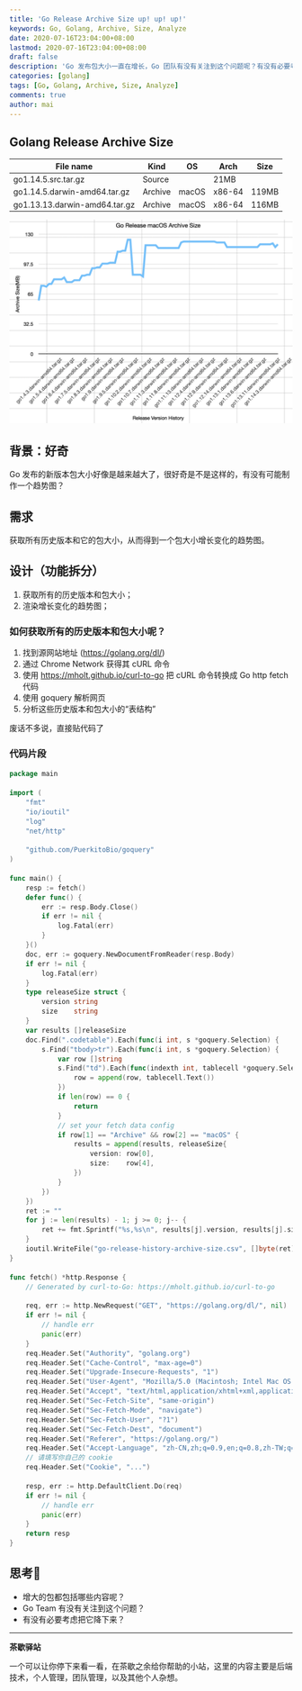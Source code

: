 ```yaml
---
title: 'Go Release Archive Size up! up! up!'
keywords: Go, Golang, Archive, Size, Analyze
date: 2020-07-16T23:04:00+08:00
lastmod: 2020-07-16T23:04:00+08:00
draft: false
description: 'Go 发布包大小一直在增长，Go 团队有没有关注到这个问题呢？有没有必要考虑把它降下来？'
categories: [golang]
tags: [Go, Golang, Archive, Size, Analyze]
comments: true
author: mai
---
```


## Golang Release Archive Size

| File name	|Kind	|OS	|Arch	|Size |
|----|----|----|----|----|
| go1.14.5.src.tar.gz	| Source |		| 21MB |
| go1.14.5.darwin-amd64.tar.gz  |	Archive  |	macOS	 | x86-64  |	119MB |
| go1.13.13.darwin-amd64.tar.gz | Archive | macOS | x86-64	 | 116MB |

![](https://raw.githubusercontent.com/yangwenmai/maiyang.me/master/blog/go-release-archive-size-2020-07-16.png)

## 背景：好奇

Go 发布的新版本包大小好像是越来越大了，很好奇是不是这样的，有没有可能制作一个趋势图？

## 需求

获取所有历史版本和它的包大小，从而得到一个包大小增长变化的趋势图。

## 设计（功能拆分）

1. 获取所有的历史版本和包大小；
2. 渲染增长变化的趋势图；

### 如何获取所有的历史版本和包大小呢？

1. 找到源网站地址 (https://golang.org/dl/)
2. 通过 Chrome Network 获得其 cURL 命令
3. 使用 https://mholt.github.io/curl-to-go 把 cURL 命令转换成 Go http fetch 代码
4. 使用 goquery 解析网页
5. 分析这些历史版本和包大小的“表结构”

废话不多说，直接贴代码了

### 代码片段

```go
package main

import (
	"fmt"
	"io/ioutil"
	"log"
	"net/http"

	"github.com/PuerkitoBio/goquery"
)

func main() {
	resp := fetch()
	defer func() {
		err := resp.Body.Close()
		if err != nil {
			log.Fatal(err)
		}
	}()
	doc, err := goquery.NewDocumentFromReader(resp.Body)
	if err != nil {
		log.Fatal(err)
	}
	type releaseSize struct {
		version string
		size    string
	}
	var results []releaseSize
	doc.Find(".codetable").Each(func(i int, s *goquery.Selection) {
		s.Find("tbody>tr").Each(func(i int, s *goquery.Selection) {
			var row []string
			s.Find("td").Each(func(indexth int, tablecell *goquery.Selection) {
				row = append(row, tablecell.Text())
			})
			if len(row) == 0 {
				return
			}
			// set your fetch data config
			if row[1] == "Archive" && row[2] == "macOS" {
				results = append(results, releaseSize{
					version: row[0],
					size:    row[4],
				})
			}
		})
	})
	ret := ""
	for j := len(results) - 1; j >= 0; j-- {
		ret += fmt.Sprintf("%s,%s\n", results[j].version, results[j].size[:len(results[j].size)-2])
	}
	ioutil.WriteFile("go-release-history-archive-size.csv", []byte(ret), 0644)
}

func fetch() *http.Response {
	// Generated by curl-to-Go: https://mholt.github.io/curl-to-go

	req, err := http.NewRequest("GET", "https://golang.org/dl/", nil)
	if err != nil {
		// handle err
		panic(err)
	}
	req.Header.Set("Authority", "golang.org")
	req.Header.Set("Cache-Control", "max-age=0")
	req.Header.Set("Upgrade-Insecure-Requests", "1")
	req.Header.Set("User-Agent", "Mozilla/5.0 (Macintosh; Intel Mac OS X 10_15_5) AppleWebKit/537.36 (KHTML, like Gecko) Chrome/84.0.4147.89 Safari/537.36")
	req.Header.Set("Accept", "text/html,application/xhtml+xml,application/xml;q=0.9,image/webp,image/apng,*/*;q=0.8,application/signed-exchange;v=b3;q=0.9")
	req.Header.Set("Sec-Fetch-Site", "same-origin")
	req.Header.Set("Sec-Fetch-Mode", "navigate")
	req.Header.Set("Sec-Fetch-User", "?1")
	req.Header.Set("Sec-Fetch-Dest", "document")
	req.Header.Set("Referer", "https://golang.org/")
	req.Header.Set("Accept-Language", "zh-CN,zh;q=0.9,en;q=0.8,zh-TW;q=0.7,ja;q=0.6")
	// 请填写你自己的 cookie
	req.Header.Set("Cookie", "...")

	resp, err := http.DefaultClient.Do(req)
	if err != nil {
		// handle err
		panic(err)
	}
	return resp
}

```

## 思考🤔

- 增大的包都包括哪些内容呢？
- Go Team 有没有关注到这个问题？
- 有没有必要考虑把它降下来？

----

**茶歇驿站**

一个可以让你停下来看一看，在茶歇之余给你帮助的小站，这里的内容主要是后端技术，个人管理，团队管理，以及其他个人杂想。
